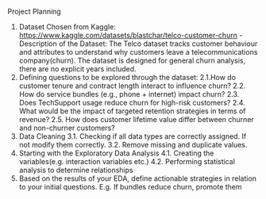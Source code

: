 Project Planning
1. Dataset Chosen from Kaggle: https://www.kaggle.com/datasets/blastchar/telco-customer-churn
-Description of the Dataset: The Telco dataset tracks customer behaviour and attributes to understand why customers leave a telecommunications company(churn).
The dataset is designed for general churn analysis, there are no explicit years included.
3. Defining questions to be explored through the dataset:
2.1.How do customer tenure and contract length interact to influence churn?
2.2. How do service bundles (e.g., phone + internet) impact churn?
2.3. Does TechSupport usage reduce churn for high-risk customers?
2.4. What would be the impact of targeted retention strategies in terms of revenue?
2.5. How does customer lifetime value differ between churner and non-churner customers?
4. Data Cleaning
3.1. Checking if all data types are correctly assigned. If not modify them correctly.
3.2. Remove missing and duplicate values.
5. Starting with the Exploratory Data Analysis
4.1. Creating the variables(e.g. interaction variables etc.)
4.2. Performing statistical analysis to determine relationships 
6. Based on the results of your EDA, define actionable strategies in relation to your initial questions.
E.g. If bundles reduce churn, promote them

